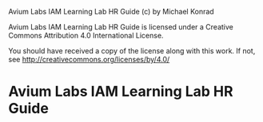 Avium Labs IAM Learning Lab HR Guide (c) by Michael Konrad

Avium Labs IAM Learning Lab HR Guide is licensed under a
Creative Commons Attribution 4.0 International License.

You should have received a copy of the license along with this
work. If not, see <http://creativecommons.org/licenses/by/4.0/>


# Avium Labs IAM Learning Lab HR Guide